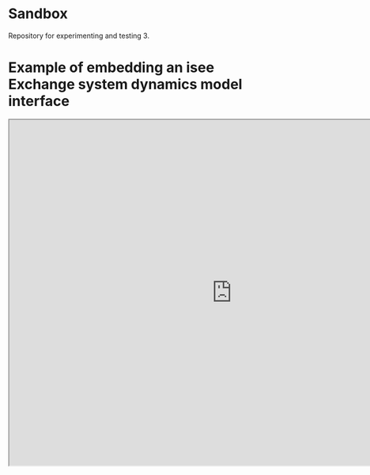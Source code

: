 # Sandbox
Repository for experimenting and testing 3.


# Example of embedding an isee Exchange system dynamics model interface

<iframe src="https://exchange.iseesystems.com/public/psh/bettr/index.html#page1" 
        width="900px" height="700px"></iframe>
